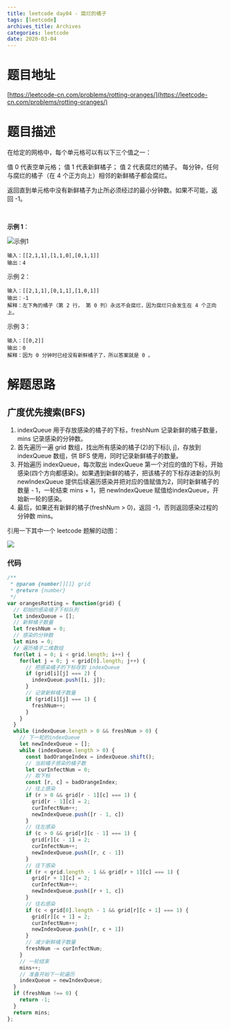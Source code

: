 ```yaml
---
title: leetcode day04 - 腐烂的橘子
tags: [leetcode]
archives_title: Archives
categories: leetcode
date: 2020-03-04
---
```


# 题目地址

[https://leetcode-cn.com/problems/rotting-oranges/](https://leetcode-cn.com/problems/rotting-oranges/)

# 题目描述

在给定的网格中，每个单元格可以有以下三个值之一：

值 0 代表空单元格；
值 1 代表新鲜橘子；
值 2 代表腐烂的橘子。
每分钟，任何与腐烂的橘子（在 4 个正方向上）相邻的新鲜橘子都会腐烂。

返回直到单元格中没有新鲜橘子为止所必须经过的最小分钟数。如果不可能，返回 -1。

 

**示例 1**：

![示例1](https://assets.leetcode-cn.com/aliyun-lc-upload/uploads/2019/02/16/oranges.png)

```
输入：[[2,1,1],[1,1,0],[0,1,1]]
输出：4
```

示例 2：

```
输入：[[2,1,1],[0,1,1],[1,0,1]]
输出：-1
解释：左下角的橘子（第 2 行， 第 0 列）永远不会腐烂，因为腐烂只会发生在 4 个正向上。
```

示例 3：

```
输入：[[0,2]]
输出：0
解释：因为 0 分钟时已经没有新鲜橘子了，所以答案就是 0 。
```


# 解题思路

## 广度优先搜索(BFS)

1. indexQueue 用于存放感染的橘子的下标，freshNum 记录新鲜的橘子数量， mins 记录感染的分钟数。
2. 首先遍历一遍 grid 数组，找出所有感染的橘子(2)的下标[i, j]，存放到 indexQueue 数组，供 BFS 使用，同时记录新鲜橘子的数量。
3. 开始遍历 indexQueue，每次取出 indexQueue 第一个对应的值的下标，开始感染(四个方向都感染)。如果遇到新鲜的橘子，把该橘子的下标存进新的队列 newIndexQueue 提供后续遍历感染并把对应的值赋值为2，同时新鲜橘子的数量 - 1，一轮结束 mins + 1，把 newIndexQueue 赋值给indexQueue，开始新一轮的感染。
4. 最后，如果还有新鲜的橘子(freshNum > 0)，返回 -1，否则返回感染过程的分钟数 mins。

引用一下其中一个 leetcode 题解的动图：

![](https://pic.leetcode-cn.com/aec044437ac27b8e23ba0d8f07daac230e6e0c0671fcd6a68f8884b991b4e1cf-0994.gif)


### 代码

```javascript
/**
 * @param {number[][]} grid
 * @return {number}
 */
var orangesRotting = function(grid) {
  // 初始的感染橘子下标队列
  let indexQueue = [];
  // 新鲜橘子数量
  let freshNum = 0;
  // 感染的分钟数
  let mins = 0;
  // 遍历橘子二维数组
  for(let i = 0; i < grid.length; i++) {
    for(let j = 0; j < grid[0].length; j++) {
      // 把感染橘子的下标存到 indexQueue
      if (grid[i][j] === 2) {
        indexQueue.push([i, j]);
      }
      // 记录新鲜橘子数量
      if (grid[i][j] === 1) {
        freshNum++;
      }
    }
  }
  while (indexQueue.length > 0 && freshNum > 0) {
    // 下一轮的indexQueue
    let newIndexQueue = [];
    while (indexQueue.length > 0) {
      const badOrangeIndex = indexQueue.shift();
      // 当前橘子感染的橘子数
      let curInfectNum = 0;
      // 取下标
      const [r, c] = badOrangeIndex;
      // 往上感染
      if (r > 0 && grid[r - 1][c] === 1) {
        grid[r - 1][c] = 2;
        curInfectNum++;
        newIndexQueue.push([r - 1, c])
      }
      // 往左感染
      if (c > 0 && grid[r][c - 1] === 1) {
        grid[r][c - 1] = 2;
        curInfectNum++;
        newIndexQueue.push([r, c - 1])
      }
      // 往下感染
      if (r < grid.length - 1 && grid[r + 1][c] === 1) {
        grid[r + 1][c] = 2;
        curInfectNum++;
        newIndexQueue.push([r + 1, c])
      }
      // 往右感染
      if (c < grid[0].length - 1 && grid[r][c + 1] === 1) {
        grid[r][c + 1] = 2;
        curInfectNum++;
        newIndexQueue.push([r, c + 1])
      }
      // 减少新鲜橘子数量
      freshNum -= curInfectNum;
    }
    // 一轮结束
    mins++;
    // 准备开始下一轮遍历
    indexQueue = newIndexQueue;
  }
  if (freshNum !== 0) {
    return -1;
  }
  return mins;
};
```